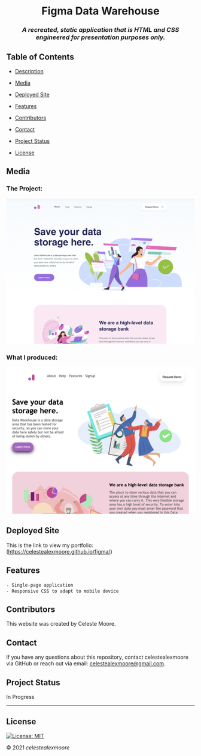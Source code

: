
<div align="center">

# Figma Data Warehouse

### _A recreated, static application that is HTML and CSS engineered for presentation purposes only._
</div>

## Table of Contents

- [Description](#Description)

- [Media](#Media)

- [Deployed Site](#deployed-site)

- [Features](#Features)

- [Contributors](#Contributors)

- [Contact](#Contact)

- [Project Status](#project-status)

- [License](#License)

## Media

### The Project:
![Photo 1](./assets/photos/realPic.png)

### What I produced:

![Photo 1](./assets/photos/mockUp.png)

## Deployed Site

   This is the link to view my portfolio: (https://celestealexmoore.github.io/figma/)

## Features
    - Single-page application
    - Responsive CSS to adapt to mobile device

## Contributors

This website was created by Celeste Moore.

## Contact

If you have any questions about this repository, contact celestealexmoore via GitHub or reach out via email:
celestealexmoore@gmail.com.

## Project Status

In Progress

---

## License

[![License: MIT](https://img.shields.io/badge/License-MIT-blueviolet.svg)](https://opensource.org/licenses/MIT)

© 2021 _celestealexmoore_